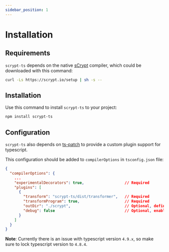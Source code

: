 ```yaml
---
sidebar_position: 1
---
```


# Installation

## Requirements

`scrypt-ts` depends on the native [sCrypt](https://scrypt.io) compiler, which could be downloaded with this command:

```sh
curl -Ls https://scrypt.io/setup | sh -s --
```

## Installation

Use this command to install `scrypt-ts` to your project:

```sh
npm install scrypt-ts
```

## Configuration

`scrypt-ts` also depends on [ts-patch](https://github.com/nonara/ts-patch) to provide a custom plugin support for typescript. 

This configuration should be added to `compilerOptions` in `tsconfig.json` file:

```json
{
  "compilerOptions": {
    ...
    "experimentalDecorators": true,                  // Required
    "plugins": [
      {
        "transform": "scrypt-ts/dist/transformer",   // Required
        "transformProgram": true,                    // Required
        "outDir": "./scrypt",                        // Optional, define the auto-generated `.scrypt` files folder
        "debug": false                               // Optional, enable/disable debug log in console.
      }
    ]
  }
}
```

**Note**: Currently there is an issue with typescript version `4.9.x`, so make sure to lock typescript version to `4.8.4`.




